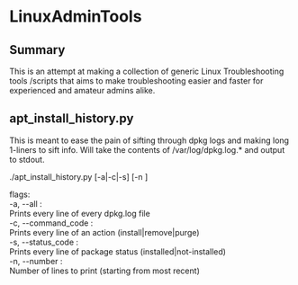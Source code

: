# LinuxAdminTools

## Summary

This is an attempt at making a collection of generic Linux Troubleshooting tools
/scripts that aims to make troubleshooting easier and faster for experienced and
amateur admins alike.

## apt_install_history.py

This is meant to ease the pain of sifting through dpkg logs and making long
1-liners to sift info. Will take the contents of /var/log/dpkg.log.* and output
to stdout.

./apt_install_history.py [-a|-c|-s] [-n <int>]

flags:  
  -a, --all :  
  		Prints every line of every dpkg.log file  
  -c, --command_code :  
  		Prints every line of an action (install|remove|purge)  
  -s, --status_code :  
  		Prints every line of package status (installed|not-installed)  
  -n, --number :  
  		Number of lines to print (starting from most recent)  
